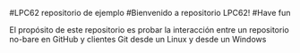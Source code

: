 #LPC62 repositorio de ejemplo
#Bienvenido a repositorio LPC62!
#Have fun

El propósito de este repositorio es probar la interacción entre un repositorio no-bare
en GitHub y clientes Git desde un Linux y desde un Windows
